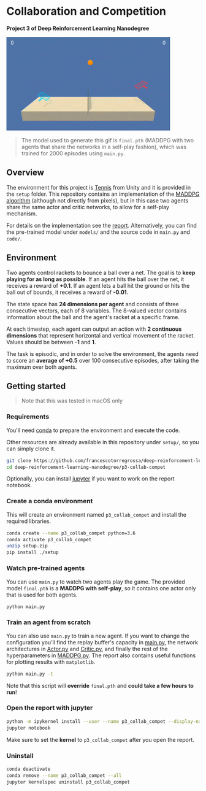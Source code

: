 # Collaboration and Competition
**Project 3 of Deep Reinforcement Learning Nanodegree**

![](imgs/gif.gif)

> The model used to generate this gif is `final.pth` (MADDPG with two agents that share the networks in a self-play fashion), which was trained for 2000 episodes using `main.py`.

## Overview

The environment for this project is [Tennis](https://github.com/udacity/deep-reinforcement-learning/tree/master/p3_collab-compet) from Unity and it is provided in the `setup` folder. This repository contains an implementation of the [MADDPG algorithm](https://arxiv.org/pdf/1706.02275.pdf) (although not directly from pixels), but in this case two agents share the same actor and critic networks, to allow for a self-play mechanism.

For details on the implementation see the [report](Report.ipynb). Alternatively, you can find the pre-trained model under `models/` and the source code in `main.py` and `code/`.

## Environment

Two agents control rackets to bounce a ball over a net. The goal is to **keep playing for as long as possible**. If an agent hits the ball over the net, it receives a reward of **+0.1**. If an agent lets a ball hit the ground or hits the ball out of bounds, it receives a reward of **-0.01**.

The state space has **24 dimensions per agent** and consists of three consecutive vectors, each of 8 variables. The 8-valued vector contains information about the ball and the agent's racket at a specific frame.

At each timestep, each agent can output an action with **2 continuous dimensions** that represent horizontal and vertical movement of the racket. Values should be between **-1** and **1**.

The task is episodic, and in order to solve the environment, the agents need to score an **average of +0.5** over 100 consecutive episodes, after taking the maximum over both agents.

## Getting started

> Note that this was tested in macOS only

### Requirements

You'll need [conda](https://docs.conda.io/en/latest/) to prepare the environment and execute the code. 

Other resources are already available in this repository under `setup/`, so you can simply clone it.

```bash
git clone https://github.com/francescotorregrossa/deep-reinforcement-learning-nanodegree.git
cd deep-reinforcement-learning-nanodegree/p3-collab-compet
```

Optionally, you can install [jupyter](https://jupyter.org) if you want to work on the report notebook.

### Create a conda environment

This will create an environment named `p3_collab_compet` and install the required libraries.

```bash
conda create --name p3_collab_compet python=3.6
conda activate p3_collab_compet
unzip setup.zip
pip install ./setup
```

### Watch pre-trained agents

You can use `main.py` to watch two agents play the game. The provided model `final.pth` is a **MADDPG with self-play**, so it contains one actor only that is used for both agents.

```bash
python main.py
```

### Train an agent from scratch

You can also use `main.py` to train a new agent. If you want to change the configuration you'll find the replay buffer's capacity in [main.py](main.py), the network architectures in [Actor.py](code/Actor.py) and [Critic.py](code/Critic.py), and finally the rest of the hyperparameters in [MADDPG.py](code/MADDPG.py). The report also contains useful functions for plotting results with `matplotlib`.

```bash
python main.py -t
```

Note that this script will **override** `final.pth` and **could take a few hours to run**!

### Open the report with jupyter

```bash
python -m ipykernel install --user --name p3_collab_compet --display-name "p3_collab_compet"
jupyter notebook
```

Make sure to set the **kernel** to `p3_collab_compet` after you open the report.

### Uninstall

```bash
conda deactivate
conda remove --name p3_collab_compet --all
jupyter kernelspec uninstall p3_collab_compet
```
